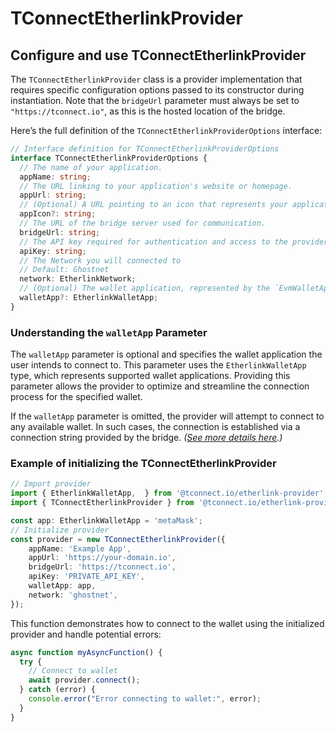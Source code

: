 # TConnectEtherlinkProvider

## Configure and use TConnectEtherlinkProvider

The `TConnectEtherlinkProvider` class is a provider implementation that requires specific configuration options passed to its constructor during instantiation. Note that the `bridgeUrl` parameter must always be set to `"https://tconnect.io"`, as this is the hosted location of the bridge.

Here’s the full definition of the `TConnectEtherlinkProviderOptions` interface:

```typescript
// Interface definition for TConnectEtherlinkProviderOptions
interface TConnectEtherlinkProviderOptions {
  // The name of your application.
  appName: string;
  // The URL linking to your application's website or homepage.
  appUrl: string;
  // (Optional) A URL pointing to an icon that represents your application.
  appIcon?: string;
  // The URL of the bridge server used for communication.
  bridgeUrl: string;
  // The API key required for authentication and access to the provider's services.
  apiKey: string;
  // The Network you will connected to
  // Default: Ghostnet
  network: EtherlinkNetwork;
  // (Optional) The wallet application, represented by the `EvmWalletApp` type.
  walletApp?: EtherlinkWalletApp;
}
```

### **Understanding the `walletApp` Parameter**

The `walletApp` parameter is optional and specifies the wallet application the user intends to connect to. This parameter uses the `EtherlinkWalletApp` type, which represents supported wallet applications. Providing this parameter allows the provider to optimize and streamline the connection process for the specified wallet.

If the `walletApp` parameter is omitted, the provider will attempt to connect to any available wallet. In such cases, the connection is established via a connection string  provided by the bridge. _(_[_See more details here_](connect-via-connection-string.md)_.)_

### Example of initializing the TConnectEtherlinkProvider

```typescript
// Import provider
import { EtherlinkWalletApp,  } from '@tconnect.io/etherlink-provider';
import { TConnectEtherlinkProvider } from '@tconnect.io/etherlink-provider';

const app: EtherlinkWalletApp = 'metaMask';
// Initialize provider
const provider = new TConnectEtherlinkProvider({
	appName: 'Example App',
	appUrl: 'https://your-domain.io',
	bridgeUrl: 'https://tconnect.io',
	apiKey: 'PRIVATE_API_KEY',
	walletApp: app,
	network: 'ghostnet',
});

```

This function demonstrates how to connect to the wallet using the initialized provider and handle potential errors:

```typescript
async function myAsyncFunction() {
  try {
    // Connect to wallet
    await provider.connect();
  } catch (error) {
    console.error("Error connecting to wallet:", error);
  }
}
```
